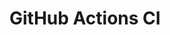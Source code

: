 # GitHub Actions CI


























































































































































































































































































































































































































































































































































































































































































































































































































































































































































































































































































































































































































































































































































































































































































































































































































































































































































































































































































































































































































































































































































































































































































































































































































































































































































































































































































































































































































































































































































































































































































































































































































































